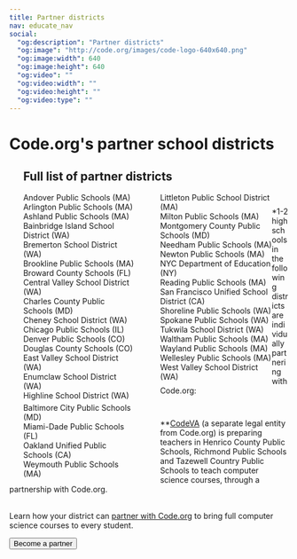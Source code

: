 ```yaml
---
title: Partner districts
nav: educate_nav
social:
  "og:description": "Partner districts"
  "og:image": "http://code.org/images/code-logo-640x640.png"
  "og:image:width": 640
  "og:image:height": 640
  "og:video": ""
  "og:video:width": ""
  "og:video:height": ""
  "og:video:type": ""
---
```

# Code.org's partner school districts

<h2 style="margin-left: 5%;">Full list of partner districts</h2>

<div class="clear" style="margin-bottom: 3em;">

<div style="float: left; width: 40%; margin-right: 9%; margin-left: 5%;">
Andover Public Schools (MA)<br />
Arlington Public Schools (MA)<br />
Ashland Public Schools (MA)<br />
Bainbridge Island School District (WA)<br />
Bremerton School District (WA)<br />
Brookline Public Schools (MA)<br />
Broward County Schools (FL)<br />
Central Valley School District (WA)<br />
Charles County Public Schools (MD)<br />
Cheney School District (WA)<br />
Chicago Public Schools (IL)<br />
Denver Public Schools (CO)<br />
Douglas County Schools (CO)<br />
East Valley School District (WA)<br />
Enumclaw School District (WA)<br />
Highline School District (WA)<br />
</div>

<div style="float: left; width: 40%;">
Littleton Public School District (MA)<br />
Milton Public Schools (MA)<br />
Montgomery County Public Schools (MD)<br />
Needham Public Schools (MA)<br />
Newton Public Schools (MA)<br />
NYC Department of Education (NY)<br />
Reading Public Schools (MA)<br />
San Francisco Unified School District (CA)<br />
Shoreline Public Schools (WA)<br />
Spokane Public Schools (WA)<br />
Tukwila School District (WA)<br />
Waltham Public Schools (MA)<br />
Wayland Public Schools (MA)<br />
Wellesley Public Schools (MA)<br />
West Valley School District (WA)<br />
</div>

</div>

*1-2 high schools in the following districts are individually partnering with Code.org:
<div class="clear" style="margin-bottom: 3em;">

<div style="float: left; width: 40%; margin-right: 9%; margin-left: 5%;">
Baltimore City Public Schools (MD)<br />
Miami-Dade Public Schools (FL)<br />
Oakland Unified Public Schools (CA)<br />
Weymouth Public Schools (MA)<br />
</div>

</div>

**[CodeVA](http://codevirginia.org) (a separate legal entity from Code.org) is preparing teachers in Henrico County Public Schools, Richmond Public Schools and Tazewell Country Public Schools to teach computer science courses, through a partnership with Code.org.
<br />
<br />

Learn how your district can [partner with Code.org](/educate/districts) to bring full computer science courses to every student.

[<button>Become a partner</button>](/educate/districts)


